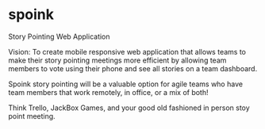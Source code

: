 # spoink
Story Pointing Web Application

Vision: To create mobile responsive web application that allows teams to make their story pointing meetings more efficient by allowing team members to vote using their phone and see all stories on a team dashboard. 

Spoink story pointing will be a valuable option for agile teams who have team members that work remotely, in office, or a mix of both!

Think Trello, JackBox Games, and your good old fashioned in person stoy point meeting.
